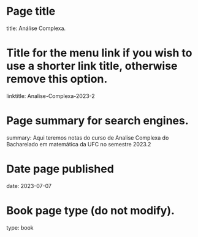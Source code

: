 # Page title
title: Análise Complexa.

# Title for the menu link if you wish to use a shorter link title, otherwise remove this option.
linktitle: Analise-Complexa-2023-2

# Page summary for search engines.
summary: Aqui teremos notas do curso de Analise Complexa do Bacharelado em
matemática da UFC no semestre 2023.2

# Date page published
date: 2023-07-07

# Book page type (do not modify).
type: book
